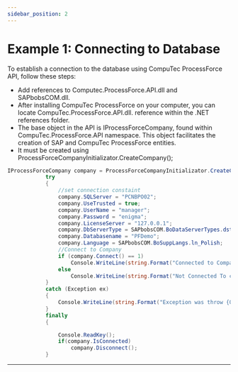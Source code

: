 ```yaml
---
sidebar_position: 2
---
```


# Example 1: Connecting to Database

To establish a connection to the database using CompuTec ProcessForce API, follow these steps:

- Add references to Computec.ProcessForce.API.dll and SAPbobsCOM.dll.
- After installing CompuTec ProcessForce on your computer, you can locate CompuTec.ProcessForce.API.dll. reference within the .NET references folder.
- The base object in the API is IProcessForceCompany, found within CompuTec.ProcessForce.API namespace. This object facilitates the creation of SAP and CompuTec ProcessForce entities.
- It must be created using ProcessForceCompanyInitializator.CreateCompany();

```csharp
IProcessForceCompany company = ProcessForceCompanyInitializator.CreateCompany();
            try
            {
                //set connection constaint
                company.SQLServer = "PCNBPO02";
                company.UseTrusted = true;
                company.UserName = "manager";
                company.Password = "enigma";
                company.LicenseServer = "127.0.0.1";
                company.DbServerType = SAPbobsCOM.BoDataServerTypes.dst_MSSQL2008;
                company.Databasename = "PFDemo";
                company.Language = SAPbobsCOM.BoSuppLangs.ln_Polish; 
                //Connect to Company
                if (company.Connect() == 1) 
                    Console.WriteLine(string.Format("Connected to Company {0}", company.SapCompany.CompanyName)); 
                else
                    Console.WriteLine(string.Format("Not Connected To compmany Error:{0}", company.getLastErrorDescription()));
            }
            catch (Exception ex)
            {
                Console.WriteLine(string.Format("Exception was throw {0}", ex.Message ));
            }
            finally
            {

                Console.ReadKey();
                if(company.IsConnected)
                    company.Disconnect();
            } 
```

---
